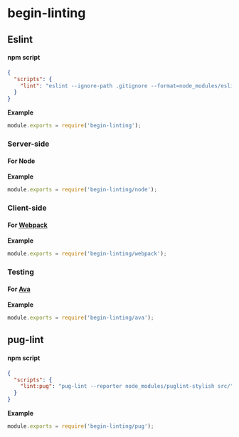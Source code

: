 # begin-linting
## Eslint
#### npm script
```json
{
  "scripts": {
    "lint": "eslint --ignore-path .gitignore --format=node_modules/eslint-formatter-pretty ./"
  }
}
```

**Example**  
```js
module.exports = require('begin-linting');
```

### Server-side
#### For Node

**Example**  
```js
module.exports = require('begin-linting/node');
```

### Client-side
#### For [Webpack](https://webpack.js.org/)

**Example**  
```js
module.exports = require('begin-linting/webpack');
```

### Testing
#### For [Ava](http://ava.li)

**Example**  
```js
module.exports = require('begin-linting/ava');
```

## pug-lint
#### npm script
```json
{
  "scripts": {
    "lint:pug": "pug-lint --reporter node_modules/puglint-stylish src/"
  }
}
```

**Example**  
```js
module.exports = require('begin-linting/pug');
```

